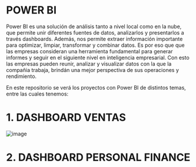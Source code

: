 # POWER BI
Power BI es una solución de análisis tanto a nivel local como en la nube, que permite unir diferentes fuentes de datos, analizarlos y presentarlos a través dashboards. Además, nos permite extraer información importante para optimizar, limpiar, transformar y combinar datos.
Es por eso que que las empresas consideran una herramienta fundamental para generar informes y seguir en el siguiente nivel en inteligencia empresarial. Con esto las empresas pueden reunir, analizar y visualizar datos con la que la compañia trabaja, brindán una mejor perspectiva de sus operaciones y rendimiento.

En este repositorio se verá los proyectos con Power BI de distintos temas, entre las cuales tenemos:

# 1. DASHBOARD VENTAS


![image](https://github.com/Darkencc/Projects_PowerBI/assets/98909755/7e51d98c-46f9-48de-8d89-b3f1ce723a95)


# 2. DASHBOARD PERSONAL FINANCE

